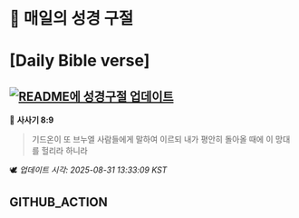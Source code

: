 # 🙏 매일의 성경 구절
# [Daily Bible verse]
## [![README에 성경구절 업데이트](https://github.com/DONGSUKA/first_test/actions/workflows/update-readme-bible.yml/badge.svg)](https://github.com/DONGSUKA/first_test/actions/workflows/update-readme-bible.yml)
<!-- START_BIBLE_VERSE -->
📖 **사사기 8:9**
> 기드온이 또 브누엘 사람들에게 말하여 이르되 내가 평안히 돌아올 때에 이 망대를 헐리라 하니라

🕊️ _업데이트 시각: 2025-08-31 13:33:09 KST_
  <!-- END_BIBLE_VERSE -->
## GITHUB_ACTION
